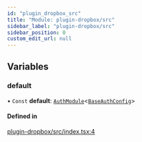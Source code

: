 ```yaml
---
id: "plugin_dropbox_src"
title: "Module: plugin-dropbox/src"
sidebar_label: "plugin-dropbox/src"
sidebar_position: 0
custom_edit_url: null
---
```


## Variables

### default

• `Const` **default**: [`AuthModule`](../classes/core_src.AuthModule.md)\<[`BaseAuthConfig`](core_src.md#baseauthconfig)\>

#### Defined in

[plugin-dropbox/src/index.tsx:4](https://github.com/openmobilehub/rn-omh-auth/blob/b43af64eae277675f57051591f993f84fd70cd48/packages/plugin-dropbox/src/index.tsx#L4)
